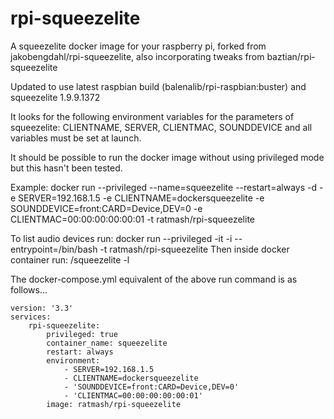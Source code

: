 # rpi-squeezelite
A squeezelite docker image for your raspberry pi, forked from jakobengdahl/rpi-squeezelite, also incorporating tweaks from  baztian/rpi-squeezelite 

Updated to use latest raspbian build (balenalib/rpi-raspbian:buster) and squeezelite 1.9.9.1372

It looks for the following environment variables for the parameters of squeezelite: CLIENTNAME, SERVER, CLIENTMAC, SOUNDDEVICE and all variables must be set at launch.

It should be possible to run the docker image without using privileged mode but this hasn't been tested.

Example: docker run --privileged --name=squeezelite --restart=always -d -e SERVER=192.168.1.5 -e CLIENTNAME=dockersqueezelite -e SOUNDDEVICE=front:CARD=Device,DEV=0 -e CLIENTMAC=00:00:00:00:00:01 -t ratmash/rpi-squeezelite
 
To list audio devices run: docker run --privileged -it -i --entrypoint=/bin/bash -t ratmash/rpi-squeezelite Then inside docker container run: /squeezelite -l

The docker-compose.yml equivalent of the above run command is as follows...

```
version: '3.3'
services:
    rpi-squeezelite:
        privileged: true
        container_name: squeezelite
        restart: always
        environment:
            - SERVER=192.168.1.5
            - CLIENTNAME=dockersqueezelite
            - 'SOUNDDEVICE=front:CARD=Device,DEV=0'
            - 'CLIENTMAC=00:00:00:00:00:01'
        image: ratmash/rpi-squeezelite
```
